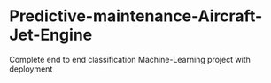 # Predictive-maintenance-Aircraft-Jet-Engine
Complete end to end classification Machine-Learning project with deployment

